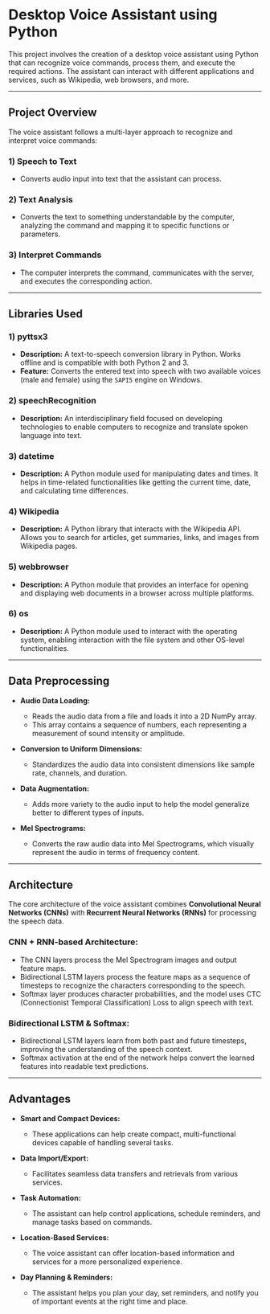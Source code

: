 # Desktop Voice Assistant using Python

This project involves the creation of a desktop voice assistant using Python that can recognize voice commands, process them, and execute the required actions. The assistant can interact with different applications and services, such as Wikipedia, web browsers, and more.

---

## Project Overview

The voice assistant follows a multi-layer approach to recognize and interpret voice commands:

### 1) **Speech to Text**
   - Converts audio input into text that the assistant can process.

### 2) **Text Analysis**
   - Converts the text to something understandable by the computer, analyzing the command and mapping it to specific functions or parameters.

### 3) **Interpret Commands**
   - The computer interprets the command, communicates with the server, and executes the corresponding action.

---

## Libraries Used

### 1) **pyttsx3**
   - **Description:** A text-to-speech conversion library in Python. Works offline and is compatible with both Python 2 and 3. 
   - **Feature:** Converts the entered text into speech with two available voices (male and female) using the `SAPI5` engine on Windows.

### 2) **speechRecognition**
   - **Description:** An interdisciplinary field focused on developing technologies to enable computers to recognize and translate spoken language into text.

### 3) **datetime**
   - **Description:** A Python module used for manipulating dates and times. It helps in time-related functionalities like getting the current time, date, and calculating time differences.

### 4) **Wikipedia**
   - **Description:** A Python library that interacts with the Wikipedia API. Allows you to search for articles, get summaries, links, and images from Wikipedia pages.

### 5) **webbrowser**
   - **Description:** A Python module that provides an interface for opening and displaying web documents in a browser across multiple platforms.

### 6) **os**
   - **Description:** A Python module used to interact with the operating system, enabling interaction with the file system and other OS-level functionalities.

---

## Data Preprocessing

- **Audio Data Loading:** 
   - Reads the audio data from a file and loads it into a 2D NumPy array.
   - This array contains a sequence of numbers, each representing a measurement of sound intensity or amplitude.

- **Conversion to Uniform Dimensions:** 
   - Standardizes the audio data into consistent dimensions like sample rate, channels, and duration.

- **Data Augmentation:**
   - Adds more variety to the audio input to help the model generalize better to different types of inputs.

- **Mel Spectrograms:** 
   - Converts the raw audio data into Mel Spectrograms, which visually represent the audio in terms of frequency content.

---

## Architecture

The core architecture of the voice assistant combines **Convolutional Neural Networks (CNNs)** with **Recurrent Neural Networks (RNNs)** for processing the speech data.

### CNN + RNN-based Architecture:
- The CNN layers process the Mel Spectrogram images and output feature maps.
- Bidirectional LSTM layers process the feature maps as a sequence of timesteps to recognize the characters corresponding to the speech.
- Softmax layer produces character probabilities, and the model uses CTC (Connectionist Temporal Classification) Loss to align speech with text.

### Bidirectional LSTM & Softmax:
- Bidirectional LSTM layers learn from both past and future timesteps, improving the understanding of the speech context.
- Softmax activation at the end of the network helps convert the learned features into readable text predictions.

---

## Advantages

- **Smart and Compact Devices:** 
   - These applications can help create compact, multi-functional devices capable of handling several tasks.
   
- **Data Import/Export:** 
   - Facilitates seamless data transfers and retrievals from various services.

- **Task Automation:** 
   - The assistant can help control applications, schedule reminders, and manage tasks based on commands.

- **Location-Based Services:** 
   - The voice assistant can offer location-based information and services for a more personalized experience.

- **Day Planning & Reminders:** 
   - The assistant helps you plan your day, set reminders, and notify you of important events at the right time and place.
